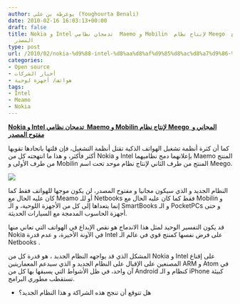 ```yaml
---
author: يوغرطة بن علي (Youghourta Benali)
date: 2010-02-16 16:03:13+00:00
draft: false
title: Nokia و Intel تدمجان نظامي  Maemo و Mobilin  لإنتاج نظام Meego  المجاني و مفتوح
  المصدر
type: post
url: /2010/02/nokia-%d9%88-intel-%d8%aa%d8%af%d9%85%d8%ac%d8%a7%d9%86-%d9%86%d8%b8%d8%a7%d9%85%d9%8a-maemo-%d9%88-mobilin-%d9%84%d8%a5%d9%86%d8%aa%d8%a7%d8%ac-%d9%86%d8%b8%d8%a7%d9%85-meego-%d8%a7%d9%84%d9%85/
categories:
- Open source
- أخبار الشركات
- هواتف/ أجهزة لوحية
tags:
- Intel
- Meamo
- Nokia
---
```


[**Nokia و Intel تدمجان نظامي  Maemo و Mobilin لإنتاج نظام Meego  المجاني و مفتوح المصدر**](https://www.it-scoop.com/2010/02/nokia-%d9%88-intel-%d8%aa%d8%af%d9%85%d8%ac%d8%a7%d9%86-%d9%86%d8%b8%d8%a7%d9%85%d9%8a-maemo-%d9%88-mobilin-%d9%84%d8%a5%d9%86%d8%aa%d8%a7%d8%ac-%d9%86%d8%b8%d8%a7%d9%85-meego-%d8%a7%d9%84%d9%85/)


كما أن كثرة أنظمة تشغيل الهواتف الذكية تقتل أنظمة التشغيل، فإن قلتها باتحادها تقويها أكثر فأكثر، و هذا ما انتهجته كل من Nokia و Intel بإعلانهما دمج نظاميهما Maemo المنتج من طرف الأولى و Mobilin المنتج من طرف الثاني لإنتاج نظام موحد تحت اسم Meego.

[![](https://www.it-scoop.com/wp-content/uploads/2010/02/intel_nokia_collaboration.jpg)
](https://www.it-scoop.com/2010/02/nokia-%d9%88-intel-%d8%aa%d8%af%d9%85%d8%ac%d8%a7%d9%86-%d9%86%d8%b8%d8%a7%d9%85%d9%8a-maemo-%d9%88-mobilin-%d9%84%d8%a5%d9%86%d8%aa%d8%a7%d8%ac-%d9%86%d8%b8%d8%a7%d9%85-meego-%d8%a7%d9%84%d9%85/)

النظام الجديد و الذي سيكون مجانيا و مفتوح المصدر، لن يكون موجها للهواتف فقط كما كان عليه الحال مع Meamo أو للـ Netbooks فقط كما كان عليه الحال مع Mobilin و إنما يتعداها إلى كل من الأجهزة اللوحية، و الـ SmartBooks و الـ PocketPCs و حتى أجهزة الحاسوب المدمجة مع السيارات الحديثة.

قد يكون التفسير الوحيد لمثل هذا الاندماج هو نقص الإبداع في الهواتف التي تعاني منها Nokia في الآونة الأخيرة، و عدم قدرة Intel على فرض نفسها كمنتج قوي في عالم الـ Netbooks .

المشكل الذي قد يواجهه النظام الجديد ، هو قدرة كل من Nokia و Intel على إقناع المصنعين على الإقبال على النظام الجديد و الذي سيدعم المعماريتين ARM و Atom في آن واحد، في ظل الأشواط التي يسبقها بها كل من Android كنظام و الـ iPhone كبيئة تستقطب مطوري البرامج.

- هل تتوقع أن تنجح هذه الشراكة و هذا النظام الجديد؟
